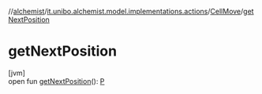 //[alchemist](../../../index.md)/[it.unibo.alchemist.model.implementations.actions](../index.md)/[CellMove](index.md)/[getNextPosition](get-next-position.md)

# getNextPosition

[jvm]\
open fun [getNextPosition](get-next-position.md)(): [P](../../it.unibo.alchemist.model.implementations.layers/-biomol-gradient-layer/index.md)
